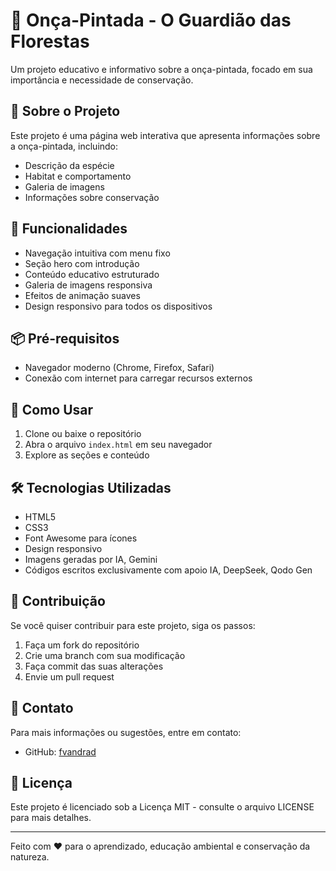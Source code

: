 # 🐆 Onça-Pintada - O Guardião das Florestas 

Um projeto educativo e informativo sobre a onça-pintada, focado em sua importância e necessidade de conservação.

## 📄 Sobre o Projeto

Este projeto é uma página web interativa que apresenta informações sobre a onça-pintada, incluindo:

- Descrição da espécie
- Habitat e comportamento
- Galeria de imagens
- Informações sobre conservação

## 🎯 Funcionalidades

- Navegação intuitiva com menu fixo
- Seção hero com introdução
- Conteúdo educativo estruturado
- Galeria de imagens responsiva
- Efeitos de animação suaves
- Design responsivo para todos os dispositivos

## 📦 Pré-requisitos

- Navegador moderno (Chrome, Firefox, Safari)
- Conexão com internet para carregar recursos externos

## 🚀 Como Usar

1. Clone ou baixe o repositório
2. Abra o arquivo `index.html` em seu navegador
3. Explore as seções e conteúdo

## 🛠️ Tecnologias Utilizadas

- HTML5
- CSS3
- Font Awesome para ícones
- Design responsivo
- Imagens geradas por IA, Gemini
- Códigos escritos exclusivamente com apoio IA, DeepSeek, Qodo Gen

## 🤝 Contribuição

Se você quiser contribuir para este projeto, siga os passos:

1. Faça um fork do repositório
2. Crie uma branch com sua modificação
3. Faça commit das suas alterações
4. Envie um pull request

## 📧 Contato

Para mais informações ou sugestões, entre em contato:

- GitHub: [fvandrad](https://github.com/fvandrad)

## 📝 Licença

Este projeto é licenciado sob a Licença MIT - consulte o arquivo LICENSE para mais detalhes.

---

Feito com ❤️ para o aprendizado, educação ambiental e conservação da natureza.